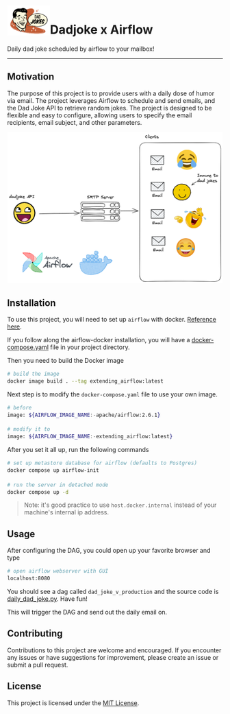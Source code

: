 
<img align="left" width="100" src=./drawings/3_airflow_logo.excalidraw.png />

# Dadjoke x Airflow 

Daily dad joke scheduled by airflow to your mailbox!

---

## Motivation
The purpose of this project is to provide users with a daily dose of humor via email. The project leverages Airflow to schedule and send emails, and the Dad Joke API to retrieve random jokes. The project is designed to be flexible and easy to configure, allowing users to specify the email recipients, email subject, and other parameters.


![](./drawings/2_airflow_datajoke.excalidraw.png)




## Installation

To use this project, you will need to set up `airflow` with docker. [Reference here](https://airflow.apache.org/docs/apache-airflow/stable/howto/docker-compose/index.html).

If you follow along the airflow-docker installation, you will have a [docker-compose.yaml](./docker-compose.yaml) file in your project directory.

Then you need to build the Docker image
```bash
# build the image
docker image build . --tag extending_airflow:latest
```

Next step is to modify the `docker-compose.yaml` file to use your own image.

```bash
# before
image: ${AIRFLOW_IMAGE_NAME:-apache/airflow:2.6.1}

# modify it to 
image: ${AIRFLOW_IMAGE_NAME:-extending_airflow:latest}
```

After you set it all up, run the following commands
```bash
# set up metastore database for airflow (defaults to Postgres)
docker compose up airflow-init

# run the server in detached mode
docker compose up -d
```



> Note: it's good practice to use `host.docker.internal` instead of your machine's internal ip address. 




## Usage

After configuring the DAG, you could open up your favorite browser and type

```bash
# open airflow webserver with GUI
localhost:8080
```

You should see a dag called `dad_joke_v_production` and the source code is [daily_dad_joke.py](./dags/daily_dad_joke.py). Have fun!

This will trigger the DAG and send out the daily email on.

## Contributing

Contributions to this project are welcome and encouraged. If you encounter any issues or have suggestions for improvement, please create an issue or submit a pull request.

## License

This project is licensed under the [MIT License](https://opensource.org/licenses/MIT).
